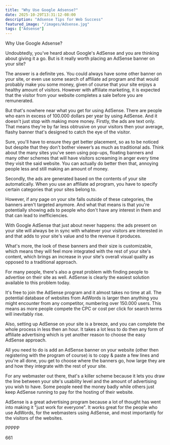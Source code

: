 ```yaml
---
title: "Why Use Google Adsense?"
date: 2025-10-29T13:31:12-08:00
description: "Adsense Tips for Web Success"
featured_image: "/images/Adsense.jpg"
tags: ["Adsense"]
---
```


Why Use Google Adsense?

Undoubtedly, you've heard about Google's AdSense and you are thinking about giving it a go. But is it really worth placing an AdSense banner on your site?

The answer is a definite yes. You could always have some other banner on your site, or even use some search of affiliate ad program and that would probably make you some money, given of course that your site enjoys a healthy amount of visitors. However with affiliate marketing, it is expected that the visitor from your website completes a sale before you are remunerated.

But that's nowhere near what you get for using AdSense. There are people who earn in excess of 100.000 dollars per year by using AdSense. And it doesn't just stop with making more money. Firstly, the ads are text only. That means they're by far less obtrusive on your visitors then your average, flashy banner that's designed to catch the eye of the visitor. 

Sure, you'll have to ensure they get better placement, so as to be noticed but despite that they don't bother viewer’s as much as traditional ads. Think about the many sites you've seen using pop-ups, floating banners and many other schemes that will have visitors screaming in anger every time they visit the said website. You can actually do better then that, annoying people less and still making an amount of money.

Secondly, the ads are generated based on the contents of your site automatically. When you use an affiliate ad program, you have to specify certain categories that your sites belong to. 

However, if any page on your site falls outside of these categories, the banners aren't targeted anymore. And what that means is that you're potentially showing ads to people who don't have any interest in them and that can lead to inefficiencies. 

With Google AdSense that just about never happens: the ads present on your site will always be in sync with whatever your visitors are interested in and that adds to your site's value and to the revenue it produces. 

What's more, the look of these banners and their size is customizable, which means they will feel more integrated with the rest of your site's content, which brings an increase in your site's overall visual quality as opposed to a traditional approach.

For many people, there's also a great problem with finding people to advertise on their site as well. AdSense is clearly the easiest solution available to this problem today. 

It's free to join the AdSense program and it almost takes no time at all. The potential database of websites from AdWords is larger then anything you might encounter from any competitor, numbering over 150.000 users. This means as more people compete the CPC or cost per click for search terms will inevitably rise.  

Also, setting up AdSense on your site is a breeze, and you can complete the whole process in less then an hour. It takes a lot less to do then any form of affiliate advertising which is yet another reason to choose the easy AdSense approach.

All you need to do is add an AdSense banner on your website (other then registering with the program of course) is to copy & paste a few lines and you're all done, you get to choose where the banners go, how large they are and how they integrate with the rest of your site. 

For any webmaster out there, that's a killer scheme because it lets you draw the line between your site's usability level and the amount of advertising you wish to have. Some people need the money badly while others just keep AdSense running to pay for the hosting of their website.

AdSense is a great advertising program because a lot of thought has went into making it "just work for everyone". It works great for the people who use AdWords, for the webmasters using AdSense, and most importantly for the visitors of the websites.

PPPPP

661

